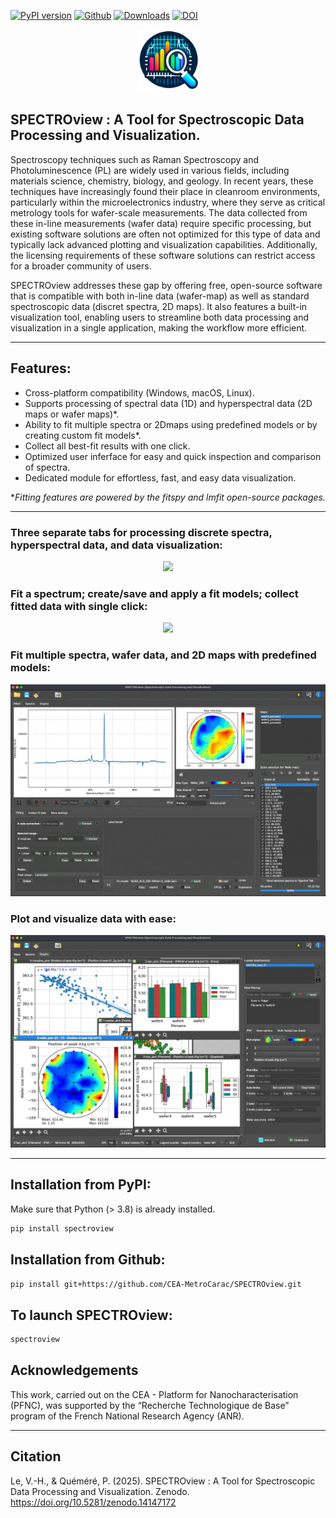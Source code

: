 [![PyPI version](https://badge.fury.io/py/spectroview.svg)](https://badge.fury.io/py/spectroview)
[![Github](https://img.shields.io/badge/GitHub-GPL--3.0-informational)](https://github.com/CEA-MetroCarac/spectroview)
[![Downloads](https://img.shields.io/pypi/dm/spectroview.svg)](https://pypi.org/project/spectroview/)
[![DOI](https://zenodo.org/badge/DOI/10.5281/zenodo.14148070.svg)](https://doi.org/10.5281/zenodo.14147172) 

<p align="center">
    <img width=100 src="https://raw.githubusercontent.com/CEA-MetroCarac/spectroview/main/spectroview/resources/icons/logo_spectroview.png">
</p>

## SPECTROview : A Tool for Spectroscopic Data Processing and Visualization.

Spectroscopy techniques such as Raman Spectroscopy and Photoluminescence (PL) are widely used in various fields, including materials science, chemistry, biology, and geology. In recent years, these techniques have increasingly found their place in cleanroom environments, particularly within the microelectronics industry, where they serve as critical metrology tools for wafer-scale measurements. The data collected from these in-line measurements (wafer data) require specific processing, but existing software solutions are often not optimized for this type of data and typically lack advanced plotting and visualization capabilities. Additionally, the licensing requirements of these software solutions can restrict access for a broader community of users.

SPECTROview addresses these gap by offering free, open-source software that is compatible with both in-line data (wafer-map) as well as standard spectroscopic data (discret spectra, 2D maps). It also features a built-in visualization tool, enabling users to streamline both data processing and visualization in a single application, making the workflow more efficient. 

___
## Features: 

- Cross-platform compatibility (Windows, macOS, Linux).
- Supports processing of spectral data (1D) and hyperspectral data (2D maps or wafer maps)*. 
- Ability to fit multiple spectra or 2Dmaps using predefined models or by creating custom fit models*.
- Collect all best-fit results with one click.
- Optimized user inferface for easy and quick inspection and comparison of spectra.
- Dedicated module for effortless, fast, and easy data visualization. 

**Fitting features are powered by the *fitspy* and *lmfit* open-source packages.*

______
### Three separate tabs for processing discrete spectra, hyperspectral data, and data visualization:
<p align="center">
    <img src="https://raw.githubusercontent.com/CEA-MetroCarac/spectroview/main/spectroview/resources/GIF/ThreeTabs.gif">
</p>

### Fit a spectrum; create/save and apply a fit models; collect fitted data with single click:

<p align="center">
    <img src="https://raw.githubusercontent.com/CEA-MetroCarac/spectroview/main/spectroview/resources/GIF/Fitting.gif">
</p>

### Fit multiple spectra, wafer data, and 2D maps with predefined models:
<p align="center">
    <img src="https://raw.githubusercontent.com/CEA-MetroCarac/spectroview/main/spectroview/resources/GIF/MapTab.gif">
</p>


### Plot and visualize data with ease:

<p align="center">
    <img src="https://raw.githubusercontent.com/CEA-MetroCarac/spectroview/main/spectroview/resources/GIF/Plotting.gif">
</p>


____

## Installation from PyPI:

Make sure that Python (> 3.8) is already installed.

```bash
pip install spectroview
```

## Installation from Github:

```bash
pip install git+https://github.com/CEA-MetroCarac/SPECTROview.git
```


## To launch SPECTROview:
```bash
spectroview
```

## Acknowledgements

This work, carried out on the CEA - Platform for Nanocharacterisation (PFNC), was supported by the “Recherche Technologique de Base” program of the French National Research Agency (ANR).

---
## Citation

Le, V.-H., & Quéméré, P. (2025). SPECTROview : A Tool for Spectroscopic Data Processing and Visualization. Zenodo. https://doi.org/10.5281/zenodo.14147172
